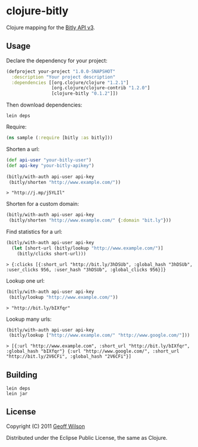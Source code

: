 # clojure-bitly

Clojure mapping for the [Bitly API v3](http://code.google.com/p/bitly-api/wiki/ApiDocumentation#/v3).

## Usage

Declare the dependency for your project:

``` clojure
(defproject your-project "1.0.0-SNAPSHOT"
  :description "Your project description"
  :dependencies [[org.clojure/clojure "1.2.1"]
                 [org.clojure/clojure-contrib "1.2.0"]
                 [clojure-bitly "0.1.2"]])
```
    
Then download dependencies:

    lein deps

Require:
 
``` clojure
(ns sample (:require [bitly :as bitly]))
```

Shorten a url:

``` clojure     
(def api-user "your-bitly-user")
(def api-key "your-bitly-apikey")
  
(bitly/with-auth api-user api-key
 (bitly/shorten "http://www.example.com/"))
```
      
    > "http://j.mp/j5YLIl"
    
Shorten for a custom domain:

``` clojure
(bitly/with-auth api-user api-key
 (bitly/shorten "http://www.example.com/" {:domain "bit.ly"}))
```
    

Find statistics for a url:

``` clojure      
(bitly/with-auth api-user api-key
  (let [short-url (bitly/lookup "http://www.example.com/")]
    (bitly/clicks short-url)))
```
        
    > {:clicks [{:short_url "http://bit.ly/3hDSUb", :global_hash "3hDSUb", :user_clicks 956, :user_hash "3hDSUb", :global_clicks 956}]}

Lookup one url:

``` clojure
(bitly/with-auth api-user api-key
 (bitly/lookup "http://www.example.com/"))
```
    > "http://bit.ly/bIXfqr"

Lookup many urls:

``` clojure
(bitly/with-auth api-user api-key
 (bitly/lookup ["http://www.example.com/" "http://www.google.com/"]))
```

    > [{:url "http://www.example.com", :short_url "http://bit.ly/bIXfqr", :global_hash "bIXfqr"} {:url "http://www.google.com/", :short_url "http://bit.ly/2V6CFi", :global_hash "2V6CFi"}]

## Building

    lein deps
    lein jar

## License

Copyright (C) 2011 [Geoff Wilson](https://www.twitter.com/gmwils)

Distributed under the Eclipse Public License, the same as Clojure.
